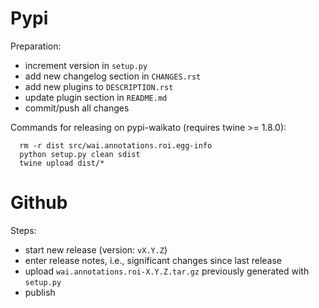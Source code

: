 Pypi
====

Preparation:
* increment version in `setup.py`
* add new changelog section in `CHANGES.rst`
* add new plugins to `DESCRIPTION.rst`  
* update plugin section in `README.md`
* commit/push all changes

Commands for releasing on pypi-waikato (requires twine >= 1.8.0):

```
  rm -r dist src/wai.annotations.roi.egg-info
  python setup.py clean sdist
  twine upload dist/*
```


Github
======

Steps:
* start new release (version: `vX.Y.Z`)
* enter release notes, i.e., significant changes since last release
* upload `wai.annotations.roi-X.Y.Z.tar.gz` previously generated with `setup.py`
* publish

